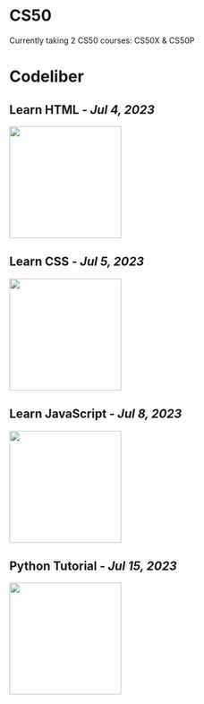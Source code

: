 
# CS50

Currently taking 2 CS50 courses: CS50X & CS50P

# Codeliber
## Learn HTML _- Jul 4, 2023_
<img width="200" src="https://github.com/iahmadgad/iahmadgad/files/Codeliber/Learn-HTML/certificate.jpg">

## Learn CSS _- Jul 5, 2023_
<img width="200" src="https://github.com/iahmadgad/iahmadgad/files/Codeliber/Learn-CSS/certificate.jpg">

## Learn JavaScript _- Jul 8, 2023_
<img width="200" src="https://github.com/iahmadgad/iahmadgad/files/Codeliber/Learn-JavaScript/certificate.jpg">

## Python Tutorial  _- Jul 15, 2023_
<img width="200" src="https://github.com/iahmadgad/iahmadgad/files/Codeliber/Python-Tutorial/certificate.jpg">
